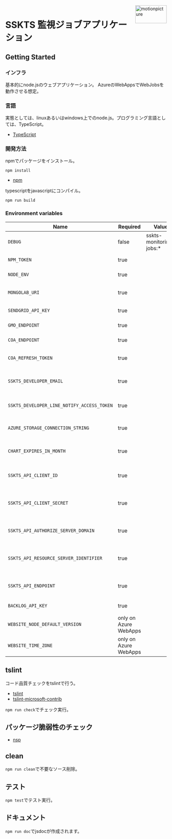<img src="https://motionpicture.jp/images/common/logo_01.svg" alt="motionpicture" title="motionpicture" align="right" height="56" width="98"/>

# SSKTS 監視ジョブアプリケーション

## Getting Started

### インフラ
基本的にnode.jsのウェブアプリケーション。
AzureのWebAppsでWebJobsを動作させる想定。

### 言語
実態としては、linuxあるいはwindows上でのnode.js。プログラミング言語としては、TypeScript。

* [TypeScript](https://www.typescriptlang.org/)

### 開発方法
npmでパッケージをインストール。

```shell
npm install
```
* [npm](https://www.npmjs.com/)


typescriptをjavascriptにコンパイル。

```shell
npm run build
```


### Environment variables

| Name                                       | Required              | Value                   | Purpose                      |
| ------------------------------------------ | --------------------- | ----------------------- | ---------------------------- |
| `DEBUG`                                    | false                 | sskts-monitoring-jobs:* | Debug                        |
| `NPM_TOKEN`                                | true                  |                         | NPM auth token               |
| `NODE_ENV`                                 | true                  |                         | environment name             |
| `MONGOLAB_URI`                             | true                  |                         | MongoDB connection URI       |
| `SENDGRID_API_KEY`                         | true                  |                         | SendGrid API Key             |
| `GMO_ENDPOINT`                             | true                  |                         | GMO API endpoint             |
| `COA_ENDPOINT`                             | true                  |                         | COA API endpoint             |
| `COA_REFRESH_TOKEN`                        | true                  |                         | COA API refresh token        |
| `SSKTS_DEVELOPER_EMAIL`                    | true                  |                         | 開発者通知用メールアドレス          |
| `SSKTS_DEVELOPER_LINE_NOTIFY_ACCESS_TOKEN` | true                  |                         | LINE Notifyでのレポート通知        |
| `AZURE_STORAGE_CONNECTION_STRING`          | true                  |                         | Save charts on azure storage |
| `CHART_EXPIRES_IN_MONTH`                   | true                  |                         | チャート表示有効期間(ヵ月)        |
| `SSKTS_API_CLIENT_ID`                      | true                  |                         | SSKTS APIクライアントID            |
| `SSKTS_API_CLIENT_SECRET`                  | true                  |                         | SSKTS APIクライアントシークレット        |
| `SSKTS_API_AUTHORIZE_SERVER_DOMAIN`        | true                  |                         | SSKTS API認可サーバードメイン        |
| `SSKTS_API_RESOURCE_SERVER_IDENTIFIER`     | true                  |                         | SSKTS APIリソースサーバー識別子      |
| `SSKTS_API_ENDPOINT`                       | true                  |                         | SSKTS APIエンドポイント             |
| `BACKLOG_API_KEY`                          | true                  |                         | バックログAPI key                 |
| `WEBSITE_NODE_DEFAULT_VERSION`             | only on Azure WebApps |                         | Node.js version              |
| `WEBSITE_TIME_ZONE`                        | only on Azure WebApps |                         | Tokyo Standard Time          |


## tslint

コード品質チェックをtslintで行う。
* [tslint](https://github.com/palantir/tslint)
* [tslint-microsoft-contrib](https://github.com/Microsoft/tslint-microsoft-contrib)

`npm run check`でチェック実行。


## パッケージ脆弱性のチェック

* [nsp](https://www.npmjs.com/package/nsp)


## clean
`npm run clean`で不要なソース削除。


## テスト
`npm test`でテスト実行。


## ドキュメント
`npm run doc`でjsdocが作成されます。
